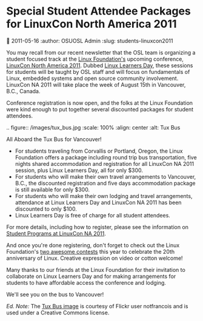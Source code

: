 Special Student Attendee Packages for LinuxCon North America 2011
=================================================================
:date: 2011-05-16
:author: OSUOSL Admin
:slug: students-linuxcon2011

You may recall from our recent newsletter that the OSL team is organizing a
student focused track at the [Linux Foundation's](http://www.linuxfoundation.org/) upcoming conference,
[LinuxCon North America 2011](http://events.linuxfoundation.org/events/linuxcon). Dubbed [Linux Learners Day](http://events.linuxfoundation.org/events/linuxcon/student-program), these sessions for
students will be taught by OSL staff and will focus on fundamentals of Linux,
embedded systems and open source community involvement. LinuxCon NA 2011 will
take place the week of August 15th in Vancouver, B.C., Canada.

Conference registration is now open, and the folks at the Linux Foundation were
kind enough to put together several discounted packages for student attendees.

.. figure:: /images/tux_bus.jpg
   :scale: 100%
   :align: center
   :alt: Tux Bus

   All Aboard the Tux Bus for Vancouver!

* For students traveling from Corvallis or Portland, Oregon, the Linux
  Foundation offers a package including round trip bus transportation, five
  nights shared accommodation and registration for all LinuxCon NA 2011 session,
  plus Linux Learners Day, all for only $300.
* For students who will make their own travel arrangements to Vancouver, B.C.,
  the discounted registration and five days accommodation package is still
  available for only $300.
* For students who will make their own lodging and travel arrangements,
  attendance at Linux Learners Day and LinuxCon NA 2011 has been discounted to
  only $100.
* Linux Learners Day is free of charge for all student attendees.

For more details, including how to register, please see the information on
[Student Programs at LinuxCon NA 2011](http://events.linuxfoundation.org/events/linuxcon/student-program).

And once you're done registering, don't forget to check out the Linux
Foundation's [two awesome contests](http://on.fb.me/irv4tf) this year to celebrate the 20th anniversary
of Linux. Creative expression on video or cotton welcome!

Many thanks to our friends at the Linux Foundation for their invitation to
collaborate on Linux Learners Day and for making arrangements for students to
have affordable access the conference and lodging.

We'll see you on the bus to Vancouver!

*Ed. Note:* The [Tux Bus image](http://www.flickr.com/photos/frenchy/272476420/) is courtesy of Flickr user notfrancois and is
used under a Creative Commons license.







